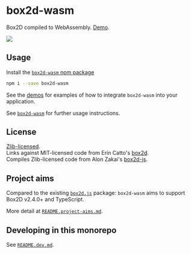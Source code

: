 # box2d-wasm

Box2D compiled to WebAssembly. [Demo](https://birchlabs.co.uk/box2d-wasm/demo/).

![](https://birchlabs.co.uk/box2d-wasm/webpage-demo.gif)

## Usage

Install the [`box2d-wasm` npm package](https://www.npmjs.com/package/box2d-wasm)

```bash
npm i --save box2d-wasm
```

See the [demos](demo) for examples of how to integrate `box2d-wasm` into your application.

See [`box2d-wasm`](box2d-wasm) for further usage instructions.

## License

[Zlib-licensed](LICENSE.zlib.txt).  
Links against MIT-licensed code from Erin Catto's [box2d](https://github.com/erincatto/box2d).  
Compiles Zlib-licensed code from Alon Zakai's [box2d-js](https://github.com/kripken/box2d.js).

## Project aims

Compared to the existing [`box2d.js`](https://github.com/kripken/box2d.js/) package: `box2d-wasm` aims to support Box2D v2.4.0+ and TypeScript.

More detail at [`README.project-aims.md`](README.project-aims.md).

## Developing in this monorepo

See [`README.dev.md`](README.dev.md).